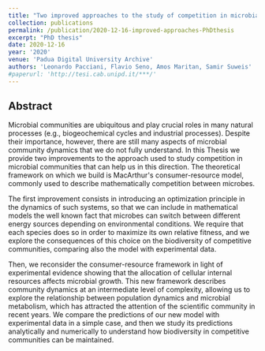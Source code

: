 ```yaml
---
title: "Two improved approaches to the study of competition in microbial communities"
collection: publications
permalink: /publication/2020-12-16-improved-approaches-PhDthesis
excerpt: "PhD thesis"
date: 2020-12-16
year: '2020'
venue: 'Padua Digital University Archive'
authors: 'Leonardo Pacciani, Flavio Seno, Amos Maritan, Samir Suweis'
#paperurl: 'http://tesi.cab.unipd.it/***/'
---
```


## Abstract
Microbial communities are ubiquitous and play crucial roles in many natural processes (e.g., biogeochemical cycles and industrial processes). Despite their importance, however, there are still many aspects of microbial community dynamics that we do not fully understand. In this Thesis we provide two improvements to the approach used to study competition in microbial communities that can help us in this direction. The theoretical framework on which we build is MacArthur's consumer-resource model, commonly used to describe mathematically competition between microbes.

The first improvement consists in introducing an optimization principle in the dynamics of such systems, so that we can include in mathematical models the well known fact that microbes can switch between different energy sources depending on environmental conditions. We require that each species does so in order to maximize its own relative fitness, and we explore the consequences of this choice on the biodiversity of competitive communities, comparing also the model with experimental data.

Then, we reconsider the consumer-resource framework in light of experimental evidence showing that the allocation of cellular internal resources affects microbial growth. This new framework describes community dynamics at an intermediate level of complexity, allowing us to explore the relationship between population dynamics and microbial metabolism, which has attracted the attention of the scientific community in recent years. We compare the predictions of our new model with experimental data in a simple case, and then we study its predictions analytically and numerically to understand how biodiversity in competitive communities can be maintained.

<!--## Where to find my thesis
My thesis is published [here](***) in the Padua Digital University Archive. However, after its publication I have found some typos and other minor errors, so [here](/files/PaccianiMori-PhDThesis.pdf){:target="_blank"}<!--_--> <!--you can find the corrected version of the document.-->
